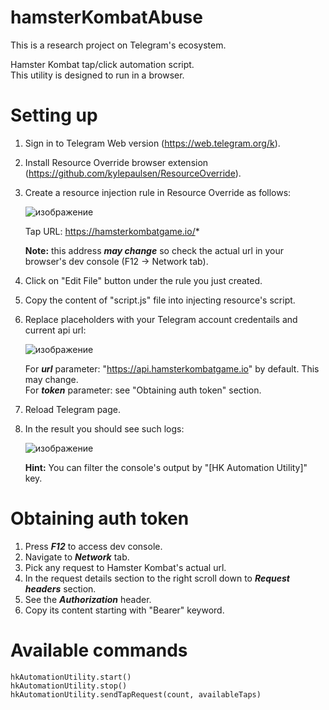 # hamsterKombatAbuse

This is a research project on Telegram's ecosystem.

Hamster Kombat tap/click automation script.<br>
This utility is designed to run in a browser.


# Setting up

1. Sign in to Telegram Web version (https://web.telegram.org/k).
2. Install Resource Override browser extension (https://github.com/kylepaulsen/ResourceOverride).
3. Create a resource injection rule in Resource Override as follows:
   
      ![изображение](https://github.com/user-attachments/assets/1fe19dc6-ad92-4b42-b2da-27e38aa718be)
      
      Tap URL: https://hamsterkombatgame.io/*
      
      **Note:** this address ***may change*** so check the actual url in your browser's dev console (F12 -> Network tab).

5. Click on "Edit File" button under the rule you just created.
6. Copy the content of "script.js" file into injecting resource's script.
7. Replace placeholders with your Telegram account credentails and current api url:

    ![изображение](https://github.com/user-attachments/assets/0c9ec59b-6490-4f07-85c1-42e14ae9b08b)
     
     For ***url*** parameter: "https://api.hamsterkombatgame.io" by default. This may change.<br>
     For ***token*** parameter: see "Obtaining auth token" section.
   
9. Reload Telegram page.
10. In the result you should see such logs:

      ![изображение](https://github.com/user-attachments/assets/13fb9ff9-1125-4512-aefb-c797419680e0)
      
      **Hint:** You can filter the console's output by "[HK Automation Utility]" key.


# Obtaining auth token

1. Press ***F12*** to access dev console.
2. Navigate to ***Network*** tab.
3. Pick any request to Hamster Kombat's actual url.
5. In the request details section to the right scroll down to ***Request headers*** section.
6. See the ***Authorization*** header.
7. Copy its content starting with "Bearer" keyword.


# Available commands
```
hkAutomationUtility.start()
hkAutomationUtility.stop()
hkAutomationUtility.sendTapRequest(count, availableTaps)
```
